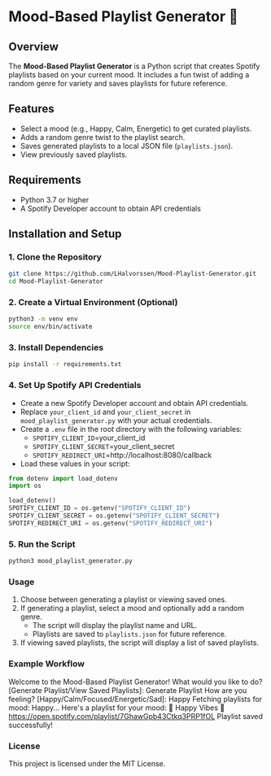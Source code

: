 # Mood-Based Playlist Generator 🎵

## Overview
The **Mood-Based Playlist Generator** is a Python script that creates Spotify playlists based on your current mood. It includes a fun twist of adding a random genre for variety and saves playlists for future reference.

## Features
- Select a mood (e.g., Happy, Calm, Energetic) to get curated playlists.
- Adds a random genre twist to the playlist search.
- Saves generated playlists to a local JSON file (`playlists.json`).
- View previously saved playlists.

## Requirements
- Python 3.7 or higher
- A Spotify Developer account to obtain API credentials

## Installation and Setup

### 1. Clone the Repository
```bash
git clone https://github.com/LHalvorssen/Mood-Playlist-Generator.git
cd Mood-Playlist-Generator
```

### 2. Create a Virtual Environment (Optional)
```bash
python3 -m venv env
source env/bin/activate
```

### 3. Install Dependencies
```bash
pip install -r requirements.txt
```

### 4. Set Up Spotify API Credentials
- Create a new Spotify Developer account and obtain API credentials.
- Replace `your_client_id` and `your_client_secret` in `mood_playlist_generator.py` with your actual credentials.
- Create a `.env` file in the root directory with the following variables:
   - `SPOTIFY_CLIENT_ID`=your_client_id
   - `SPOTIFY_CLIENT_SECRET`=your_client_secret
   - `SPOTIFY_REDIRECT_URI`=http://localhost:8080/callback
- Load these values in your script:
```python
from dotenv import load_dotenv
import os

load_dotenv()
SPOTIFY_CLIENT_ID = os.getenv("SPOTIFY_CLIENT_ID")
SPOTIFY_CLIENT_SECRET = os.getenv("SPOTIFY_CLIENT_SECRET")
SPOTIFY_REDIRECT_URI = os.getenv("SPOTIFY_REDIRECT_URI")
```

### 5. Run the Script
```bash
python3 mood_playlist_generator.py
```
### Usage
1. Choose between generating a playlist or viewing saved ones.
2. If generating a playlist, select a mood and optionally add a random genre.
   - The script will display the playlist name and URL.
   - Playlists are saved to `playlists.json` for future reference.
3. If viewing saved playlists, the script will display a list of saved playlists.

### Example Workflow
Welcome to the Mood-Based Playlist Generator!
What would you like to do? [Generate Playlist/View Saved Playlists]: Generate Playlist
How are you feeling? [Happy/Calm/Focused/Energetic/Sad]: Happy
Fetching playlists for mood: Happy...
Here's a playlist for your mood:
📜 Happy Vibes
🔗 https://open.spotify.com/playlist/7GhawGpb43Ctkq3PRP1fOL
Playlist saved successfully!

### License
This project is licensed under the MIT License.